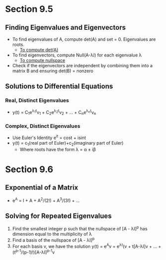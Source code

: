 # Section 9.5
## Finding Eigenvalues and Eigenvectors
* To find eigenvalues of A, compute det(A) and set = 0. Eigenvalues are roots.
  * [To compute det(A)](https://www.youtube.com/watch?v=V3e7m-qFDFU)
* To find eigenvectors, compute Null(A-λI) for each eigenvalue λ
  * [To compute nullspace](https://www.youtube.com/watch?v=bqBacABVCeQ)
* Check if the eigenvectors are independent by combining them into a matrix B and ensuring det(B) = nonzero
## Solutions to Differential Equations
### Real, Distinct Eigenvalues
* y(t) = C<sub>1</sub>e<sup>λ<sub>1</sub>t</sup>v<sub>1</sub> + C<sub>2</sub>e<sup>λ<sub>2</sub>t</sup>v<sub>2</sub> + ... + C<sub>n</sub>e<sup>λ<sub>n</sub>t</sup>v<sub>n</sub>
### Complex, Distinct Eigenvalues
* Use Euler's Identity e<sup>it</sup> = cost + isint
* y(t) = c<sub>1</sub>(real part of Euler)+c<sub>2</sub>(imaginary part of Euler)
    * Where roots have the form λ = α ± iβ
# Section 9.6
## Exponential of a Matrix
* e<sup>A</sup> = I + A + A<sup>2</sup>/(2!) + A<sup>3</sup>/(3!) + ...
## Solving for Repeated Eigenvalues
1. Find the smallest integer p such that the nullspace of [A - λI]<sup>p</sup> has dimension equal to the multiplicity of λ
2. Find a basis of the nullspace of [A - λI]<sup>p</sup>
3. For each basis v, we have the solution y(t) = e<sup>A</sup>v = e<sup>λt</sup>(v + t[A-λI]v + ... + (t<sup>p-1</sup>/(p-1)!)[A-λI]<sup>p-1</sup>v
